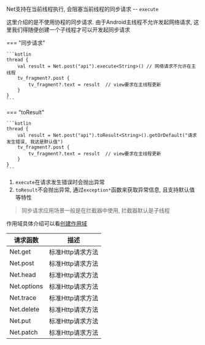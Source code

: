 Net支持在当前线程执行, 会阻塞当前线程的同步请求 -- `execute`

这里介绍的是不使用协程的同步请求. 由于Android主线程不允许发起网络请求, 这里我们得随便创建一个子线程才可以开发起同步请求

=== "同步请求"

    ```kotlin
    thread {
        val result = Net.post("api").execute<String>() // 网络请求不允许在主线程
        tv_fragment?.post {
            tv_fragment?.text = result  // view要求在主线程更新
        }
    }
    ```
=== "toResult"

    ```kotlin
    thread {
        val result = Net.post("api").toResult<String>().getOrDefault("请求发生错误, 我这是默认值")
        tv_fragment?.post {
            tv_fragment?.text = result  // view要求在主线程更新
        }
    }
    ```

1. `execute`在请求发生错误时会抛出异常
2. `toResult`不会抛出异常, 通过`exception*`函数来获取异常信息, 且支持默认值等特性

> 同步请求应用场景一般是在拦截器中使用, 拦截器默认是子线程

作用域具体介绍可以看[创建作用域](scope.md)

|请求函数|描述|
|-|-|
|Net.get|标准Http请求方法|
|Net.post|标准Http请求方法|
|Net.head|标准Http请求方法|
|Net.options|标准Http请求方法|
|Net.trace|标准Http请求方法|
|Net.delete|标准Http请求方法|
|Net.put|标准Http请求方法|
|Net.patch|标准Http请求方法|
